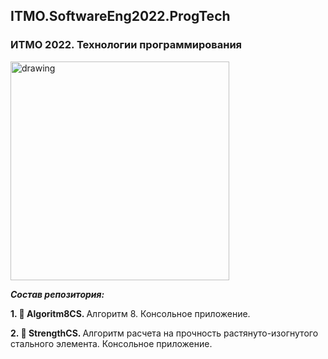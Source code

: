 ## ITMO.SoftwareEng2022.ProgTech
### ИТМО 2022. Технологии программирования

<img src="https://im.wampi.ru/2022/09/26/M_N.jpg" alt="drawing" width="350"/>

***Состав репозитория:***

 <strong>1. &#128194; Algoritm8CS. </strong> Алгоритм 8. Консольное приложение.
 
 <strong>2. &#128194; StrengthCS. </strong> Алгоритм расчета на прочность растянуто-изогнутого стального элемента. Консольное приложение.
 
